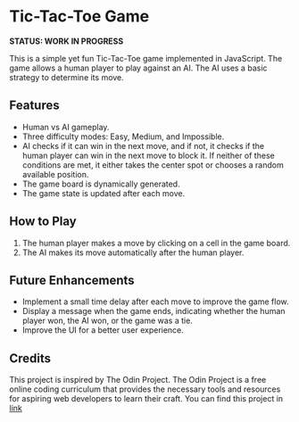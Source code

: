 # Tic-Tac-Toe Game

**STATUS: WORK IN PROGRESS**

This is a simple yet fun Tic-Tac-Toe game implemented in JavaScript. The game allows a human player to play against an AI. The AI uses a basic strategy to determine its move.

## Features

- Human vs AI gameplay.
- Three difficulty modes: Easy, Medium, and Impossible.
- AI checks if it can win in the next move, and if not, it checks if the human player can win in the next move to block it. If neither of these conditions are met, it either takes the center spot or chooses a random available position.
- The game board is dynamically generated.
- The game state is updated after each move.

## How to Play

1. The human player makes a move by clicking on a cell in the game board.
2. The AI makes its move automatically after the human player.

## Future Enhancements

- Implement a small time delay after each move to improve the game flow.
- Display a message when the game ends, indicating whether the human player won, the AI won, or the game was a tie.
- Improve the UI for a better user experience.

## Credits

This project is inspired by The Odin Project. The Odin Project is a free online coding curriculum that provides the necessary tools and resources for aspiring web developers to learn their craft. You can find this project in [link](https://www.theodinproject.com/lessons/node-path-javascript-tic-tac-toe)


